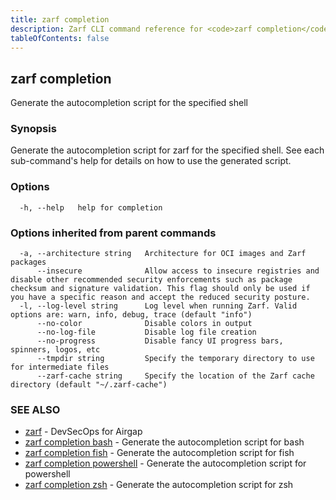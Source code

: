 ```yaml
---
title: zarf completion
description: Zarf CLI command reference for <code>zarf completion</code>.
tableOfContents: false
---
```


## zarf completion

Generate the autocompletion script for the specified shell

### Synopsis

Generate the autocompletion script for zarf for the specified shell.
See each sub-command's help for details on how to use the generated script.


### Options

```
  -h, --help   help for completion
```

### Options inherited from parent commands

```
  -a, --architecture string   Architecture for OCI images and Zarf packages
      --insecure              Allow access to insecure registries and disable other recommended security enforcements such as package checksum and signature validation. This flag should only be used if you have a specific reason and accept the reduced security posture.
  -l, --log-level string      Log level when running Zarf. Valid options are: warn, info, debug, trace (default "info")
      --no-color              Disable colors in output
      --no-log-file           Disable log file creation
      --no-progress           Disable fancy UI progress bars, spinners, logos, etc
      --tmpdir string         Specify the temporary directory to use for intermediate files
      --zarf-cache string     Specify the location of the Zarf cache directory (default "~/.zarf-cache")
```

### SEE ALSO

* [zarf](/commands/zarf/)	 - DevSecOps for Airgap
* [zarf completion bash](/commands/zarf_completion_bash/)	 - Generate the autocompletion script for bash
* [zarf completion fish](/commands/zarf_completion_fish/)	 - Generate the autocompletion script for fish
* [zarf completion powershell](/commands/zarf_completion_powershell/)	 - Generate the autocompletion script for powershell
* [zarf completion zsh](/commands/zarf_completion_zsh/)	 - Generate the autocompletion script for zsh

